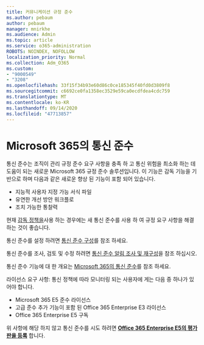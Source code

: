 ```yaml
---
title: 커뮤니케이션 규정 준수
ms.author: pebaum
author: pebaum
manager: mnirkhe
ms.audience: Admin
ms.topic: article
ms.service: o365-administration
ROBOTS: NOINDEX, NOFOLLOW
localization_priority: Normal
ms.collection: Adm_O365
ms.custom:
- "9000549"
- "3208"
ms.openlocfilehash: 33f15f34b93e60d86c0ce185345f40fd0d3809f8
ms.sourcegitcommit: c6692ce0fa1358ec3529e59ca0ecdfdea4cdc759
ms.translationtype: MT
ms.contentlocale: ko-KR
ms.lasthandoff: 09/14/2020
ms.locfileid: "47713857"
---
```

# <a name="communication-compliance-in-microsoft-365"></a>Microsoft 365의 통신 준수

통신 준수는 조직이 관리 규정 준수 요구 사항을 충족 하 고 통신 위험을 최소화 하는 데 도움이 되는 새로운 Microsoft 365 규정 준수 솔루션입니다. 이 기능은 감독 기능을 기반으로 하며 다음과 같은 새로운 향상 된 기능이 포함 되어 있습니다.

- 지능적 사용자 지정 가능 서식 파일
- 유연한 개선 방안 워크플로
- 조치 가능한 통찰력

현재 [감독 정책을](https://docs.microsoft.com/microsoft-365/compliance/supervision-policies)사용 하는 경우에는 새 통신 준수를 사용 하 여 규정 요구 사항을 해결 하는 것이 좋습니다.

통신 준수를 설정 하려면 [통신 준수 구성](https://docs.microsoft.com/microsoft-365/compliance/communication-compliance-configure)를 참조 하세요.

통신 준수를 조사, 검토 및 수정 하려면 [통신 준수 알림 조사 및 재구성](https://docs.microsoft.com/microsoft-365/compliance/communication-compliance-investigate-remediate)을 참조 하십시오.

통신 준수 기능에 대 한 개요는 [Microsoft 365의 통신 준수](https://docs.microsoft.com/microsoft-365/compliance/communication-compliance)를 참조 하세요.

라이선스 요구 사항: 통신 정책에 따라 모니터링 되는 사용자에 게는 다음 중 하나가 있어야 합니다.

- Microsoft 365 E5 준수 라이선스
- 고급 준수 추가 기능이 포함 된 Office 365 Enterprise E3 라이선스
- Office 365 Enterprise E5 구독

위 사항에 해당 하지 않고 통신 준수를 시도 하려면 **[Office 365 Enterprise E5의 평가판을 등록](https://go.microsoft.com/fwlink/p/?LinkID=698279)** 합니다.